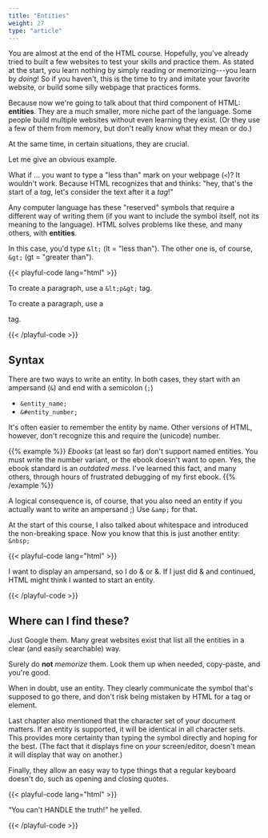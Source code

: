 ```yaml
---
title: "Entities"
weight: 27
type: "article"
---
```


You are almost at the end of the HTML course. Hopefully, you've already tried to built a few websites to test your skills and practice them. As stated at the start, you learn nothing by simply reading or memorizing---you learn by _doing_! So if you haven't, this is the time to try and imitate your favorite website, or build some silly webpage that practices forms.

Because now we're going to talk about that third component of HTML: **entities**. They are a much smaller, more niche part of the language. Some people build multiple websites without even learning they exist. (Or they use a few of them from memory, but don't really know what they mean or do.)

At the same time, in certain situations, they are crucial.

Let me give an obvious example.

What if ... you want to type a "less than" mark on your webpage (`<`)? It wouldn't work. Because HTML recognizes that and thinks: "hey, that's the start of a _tag_, let's consider the text after it a _tag_!"

Any computer language has these "reserved" symbols that require a different way of writing them (if you want to include the symbol itself, not its meaning to the language). HTML solves problems like these, and many others, with **entities**.

In this case, you'd type `&lt;` (lt = "less than"). The other one is, of course, `&gt;` (gt = "greater than").

{{< playful-code lang="html" >}}
<p>To create a paragraph, use a <code>&amp;lt;p&amp;gt;</code> tag.</p>
<p>To create a paragraph, use a <code><p></code> tag.</p><!-- Issues! -->
{{< /playful-code >}}

## Syntax

There are two ways to write an entity. In both cases, they start with an ampersand (`&`) and end with a semicolon (`;`)

* `&entity_name;`
* `&#entity_number;`

It's often easier to remember the entity by name. Other versions of HTML, however, don't recognize this and require the (unicode) number.

{{% example %}}
_Ebooks_ (at least so far) don't support named entities. You must write the number variant, or the ebook doesn't want to open. Yes, the ebook standard is an _outdated mess_. I've learned this fact, and many others, through hours of frustrated debugging of my first ebook.
{{% /example %}}

A logical consequence is, of course, that you also need an entity if you actually want to write an ampersand ;) Use `&amp;` for that.

At the start of this course, I also talked about whitespace and introduced the non-breaking space. Now you know that this is just another entity: `&nbsp;`

{{< playful-code lang="html" >}}
<p>I want to display an ampersand, so I do &amp; or &#38;. If I just did & and continued, HTML might think I wanted to start an entity.</p> 
{{< /playful-code >}}

## Where can I find these?

Just Google them. Many great websites exist that list all the entities in a clear (and easily searchable) way. 

Surely do **not** _memorize_ them. Look them up when needed, copy-paste, and you're good.

When in doubt, use an entity. They clearly communicate the symbol that's supposed to go there, and don't risk being mistaken by HTML for a tag or element. 

Last chapter also mentioned that the character set of your document matters. If an entity is supported, it will be identical in all character sets. This provides more certainty than typing the symbol directly and hoping for the best. (The fact that it displays fine on _your_ screen/editor, doesn't mean it will display that way on another.)

Finally, they allow an easy way to type things that a regular keyboard doesn't do, such as opening and closing quotes.

{{< playful-code lang="html" >}}
<p>&ldquo;You can't HANDLE the truth!&rdquo; he yelled.</p> 
{{< /playful-code >}}
